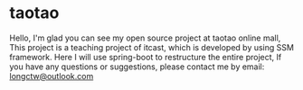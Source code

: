 # taotao
Hello, I'm glad you can see my open source project at taotao online mall, This project is a teaching project of itcast, which is developed by using SSM framework.  Here I will use spring-boot to restructure the entire project, If you have any questions or suggestions, please contact me by email: longctw@outlook.com
